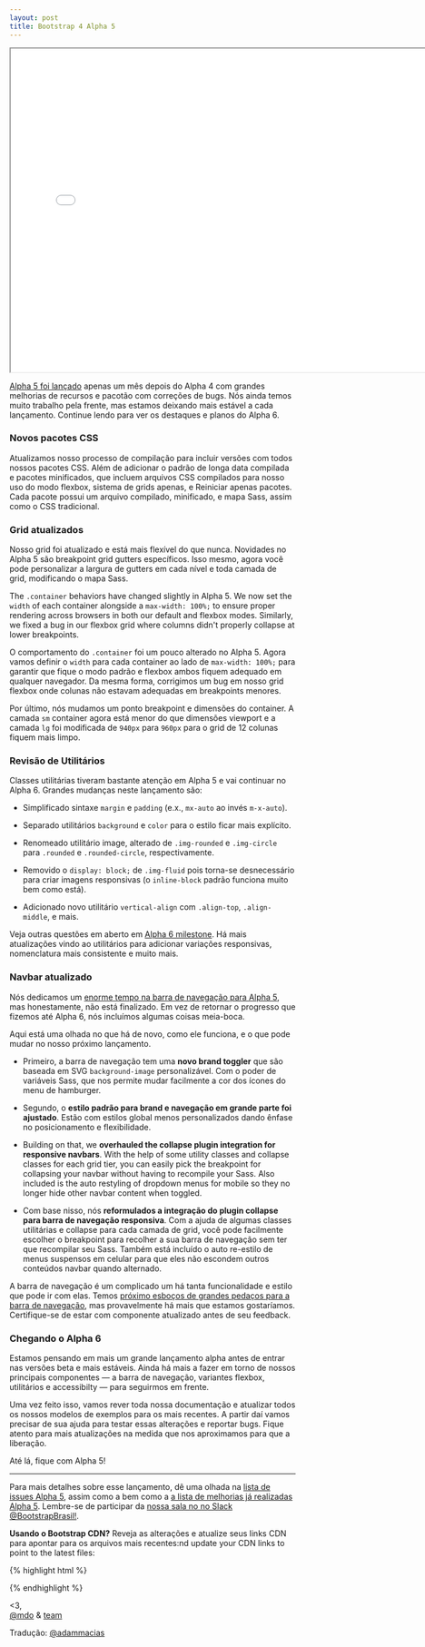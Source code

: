 ```yaml
---
layout: post
title: Bootstrap 4 Alpha 5
---
```


<div class="embed-responsive embed-responsive-16by9">
  <iframe class="embed-responsive-item" src="//www.youtube.com/embed/MxGEVIvSFeY?rel=0" width="760" height="570" allowfullscreen></iframe>
</div>

[Alpha 5 foi lançado](http://v4-alpha.getbootstrap.com) apenas um mês depois do Alpha 4 com grandes melhorias de recursos e pacotão com correções de bugs. Nós ainda temos muito trabalho pela frente, mas estamos deixando mais estável a cada lançamento. Continue lendo para ver os destaques e planos do Alpha 6.

### Novos pacotes CSS

Atualizamos nosso processo de compilação para incluir versões com todos nossos pacotes CSS. Além de adicionar o padrão de longa data compilada e pacotes minificados, que incluem arquivos CSS compilados para nosso uso do modo flexbox, sistema de grids apenas, e Reiniciar apenas pacotes. Cada pacote possui um arquivo compilado, minificado, e mapa Sass, assim como o CSS tradicional.

### Grid atualizados

Nosso grid foi atualizado e está mais flexível do que nunca. Novidades no Alpha 5 são breakpoint grid gutters específicos. Isso mesmo, agora você pode personalizar a largura de gutters em cada nível e toda camada de grid, modificando o mapa Sass.

The `.container` behaviors have changed slightly in Alpha 5. We now set the `width` of each container alongside a `max-width: 100%;` to ensure proper rendering across browsers in both our default and flexbox modes. Similarly, we fixed a bug in our flexbox grid where columns didn't properly collapse at lower breakpoints.

O comportamento do `.container` foi um pouco alterado no Alpha 5. Agora vamos definir o `width` para cada container ao lado de `max-width: 100%;` para garantir que fique o modo padrão e flexbox ambos fiquem adequado em qualquer navegador. Da mesma forma, corrigimos um bug em nosso grid flexbox onde colunas não estavam adequadas em breakpoints menores. 

Por último, nós mudamos um ponto breakpoint e dimensões do container. A camada `sm` container agora está menor do que dimensões viewport e a camada `lg` foi modificada de `940px` para `960px` para o grid de 12 colunas fiquem mais limpo.

### Revisão de Utilitários

Classes utilitárias tiveram bastante atenção em Alpha 5 e vai continuar no Alpha 6. Grandes mudanças neste lançamento são:

- Simplificado sintaxe `margin` e `padding` (e.x., `mx-auto` ao invés `m-x-auto`).

- Separado utilitários `background` e `color` para o estilo ficar mais explícito.

- Renomeado utilitário image, alterado de `.img-rounded` e `.img-circle` para `.rounded` e `.rounded-circle`, respectivamente.

- Removido o `display: block;` de `.img-fluid` pois torna-se desnecessário para criar imagens responsivas (o `inline-block` padrão funciona muito bem como está).

- Adicionado novo utilitário `vertical-align` com `.align-top`, `.align-middle`, e mais.

Veja outras questões em aberto em [Alpha 6 milestone](https://github.com/twbs/bootstrap/milestone/39). Há mais atualizações vindo ao utilitários para adicionar variações responsivas, nomenclatura mais consistente e muito mais.

### Navbar atualizado

Nós dedicamos um [enorme tempo na barra de navegação para Alpha 5](https://github.com/twbs/bootstrap/pull/19890), mas honestamente, não está finalizado. Em vez de retornar o progresso que fizemos até Alpha 6, nós incluímos algumas coisas meia-boca.

Aqui está uma olhada no que há de novo, como ele funciona, e o que pode mudar no nosso próximo lançamento.

- Primeiro, a barra de navegação tem uma **novo brand toggler** que são baseada em SVG `background-image` personalizável. Com o poder de variáveis Sass, que nos permite mudar facilmente a cor dos ícones do menu de hamburger.

- Segundo, o **estilo padrão para brand e navegação em grande parte foi ajustado**. Estão com estilos global menos personalizados dando ênfase no posicionamento e flexibilidade.

- Building on that, we **overhauled the collapse plugin integration for responsive navbars**. With the help of some utility classes and collapse classes for each grid tier, you can easily pick the breakpoint for collapsing your navbar without having to recompile your Sass. Also included is the auto restyling of dropdown menus for mobile so they no longer hide other navbar content when toggled.

- Com base nisso, nós **reformulados a integração do plugin collapse para barra de navegação responsiva**. Com a ajuda de algumas classes utilitárias e collapse para cada camada de grid, você pode facilmente escolher o breakpoint para recolher a sua barra de navegação sem ter que recompilar seu Sass. Também está incluído o auto re-estilo de menus suspensos em celular para que eles não escondem outros conteúdos navbar quando alternado.

A barra de navegação é um complicado um há tanta funcionalidade e estilo que pode ir com elas. Temos [próximo esboços de grandes pedaços para a barra de navegação](https://github.com/twbs/bootstrap/issues/20937), mas provavelmente há mais que estamos gostaríamos. Certifique-se de estar com componente atualizado antes de seu feedback.

### Chegando o Alpha 6

Estamos pensando em mais um grande lançamento alpha antes de entrar nas versões beta e mais estáveis. Ainda há mais a fazer em torno de nossos principais componentes — a barra de navegação, variantes flexbox, utilitários e accessibilty — para seguirmos em frente.

Uma vez feito isso, vamos rever toda nossa documentação e atualizar todos os nossos modelos de exemplos para os mais recentes. A partir daí vamos precisar de sua ajuda para testar essas alterações e reportar bugs. Fique atento para mais atualizações na medida que nos aproximamos para que a liberação.

Até lá, fique com Alpha 5!

---

Para mais detalhes sobre esse lançamento, dê uma olhada na [lista de issues Alpha 5](https://github.com/twbs/bootstrap/issues/20630), assim como a bem como a [a lista de melhorias já realizadas Alpha 5](https://github.com/twbs/bootstrap/milestone/36?closed=1). Lembre-se de participar da [nossa sala no no Slack @BootstrapBrasil!](http://bootstrapbrasil-slack.herokuapp.com).

**Usando o Bootstrap CDN?** Reveja as alterações e atualize seus links CDN para apontar para os arquivos mais recentes:nd update your CDN links to point to the latest files:

{% highlight html %}
<!-- Última versão CSS compilada e minificada -->
<link rel="stylesheet" href="https://maxcdn.bootstrapcdn.com/bootstrap/4.0.0-alpha.5/css/bootstrap.min.css" integrity="sha384-AysaV+vQoT3kOAXZkl02PThvDr8HYKPZhNT5h/CXfBThSRXQ6jW5DO2ekP5ViFdi" crossorigin="anonymous">

<!-- Última versão JavaScript compilada e minificada -->
<script src="https://maxcdn.bootstrapcdn.com/bootstrap/4.0.0-alpha.5/js/bootstrap.min.js" integrity="sha384-BLiI7JTZm+JWlgKa0M0kGRpJbF2J8q+qreVrKBC47e3K6BW78kGLrCkeRX6I9RoK" crossorigin="anonymous"></script>
{% endhighlight %}

<3,<br>
[@mdo](https://twitter.com/mdo) & [team](https://github.com/twbs)

Tradução: [@adammacias](https://twitter.com/adammacias)
